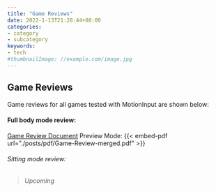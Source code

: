 ```yaml
---
title: "Game Reviews"
date: 2022-1-13T21:28:44+08:00
categories:
- category
- subcategory
keywords:
- tech
#thumbnailImage: //example.com/image.jpg
---
```


## Game Reviews

Game reviews for all games tested with MotionInput are shown below:

#### Full body mode review:
[Game Review Document](./posts/pdf/Game-Review-merged.pdf)
Preview Mode:
{{< embed-pdf url="./posts/pdf/Game-Review-merged.pdf" >}}

###### Sitting mode review:
> *Upcoming*
<!--more-->
